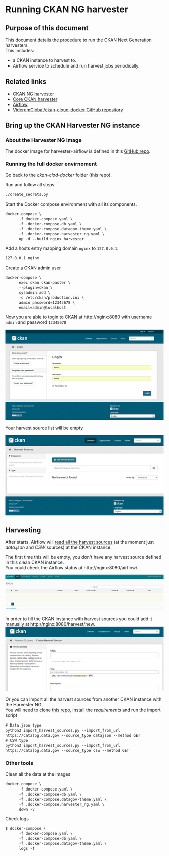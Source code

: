 # Running CKAN NG harvester

## Purpose of this document

This document details the procedure to run the CKAN Next Generation harvesters.  
This includes:
 - a CKAN instance to harvest to.
 - Airflow service to schedule and run harvest jobs periodically.

## Related links

- [CKAN NG harvester](https://gitlab.com/datopian/ckan-ng-harvest)
- [Core CKAN harvester](https://pypi.org/project/ckan-harvester/)
- [Airflow](https://airflow.apache.org/)
- [ViderumGlobal/ckan-cloud-docker GitHub repository](https://github.com/ViderumGlobal/ckan-cloud-docker)

## Bring up the CKAN Harvester NG instance

### About the Harvester NG image

The docker image for harvester+airflow is defined in this [GitHub repo](https://gitlab.com/datopian/ckan-ng-harvest).  

### Running the full docker envirnoment

Go back to the _ckan-clod-docker_ folder (this repo).  

Run and follow all steps:
```
./create_secrets.py
```

Start the Docker compose environment with all its components.

```
docker-compose \
      -f docker-compose.yaml \
      -f .docker-compose-db.yaml \
      -f .docker-compose.datagov-theme.yaml \
      -f .docker-compose.harvester_ng.yaml \
      up -d --build nginx harvester
```

Add a hosts entry mapping domain `nginx` to `127.0.0.1`:

```
127.0.0.1 nginx
```

Create a CKAN admin user

```
docker-compose \
      exec ckan ckan-paster \
      --plugin=ckan \
      sysadmin add \
      -c /etc/ckan/production.ini \
      admin password=12345678 \
      email=admin@localhost
```

Now you are able to togin to CKAN at http://nginx:8080 with username `admin` and password `12345678`

![ckan](docs/imgs/ckan-ready.png)

Your harvest source list will be empty

![harvest empty](docs/imgs/harvest-sources-empty.png)

## Harvesting

After starts, Airflow will [read all the harvest sources](https://gitlab.com/datopian/ckan-ng-harvest/blob/develop/automate-tasks/airflow/dags/harvest_with_airflow.py) (at the moment just _data.json_ and _CSW_ sources) at the CKAN instance.  

The first time this will be empty, you don't have any harvest source defined in this clean CKAN instance.  
You could check the Airflow status at http://nginx:8080/airflow/.  

![ckan](docs/imgs/airflow-ready.png)

In order to fill the CKAN instance with harvest sources you could add it manually at http://nginx:8080/harvest/new.  
![ckan](docs/imgs/new-harvest-source.png)

Or you can import all the harvest sources from another CKAN instance with the Harvester NG.  
You will need to clone [this repo](https://gitlab.com/datopian/ckan-ng-harvest/blob/develop/automate-tasks/airflow/dags/harvest_with_airflow.py), install the _requirements_ and run the import script

```
# Data.json type
python3 import_harvest_sources.py --import_from_url https://catalog.data.gov --source_type datajson --method GET
# CSW type
python3 import_harvest_sources.py --import_from_url https://catalog.data.gov --source_type csw --method GET

```

### Other tools

Clean all the data at the images

```
docker-compose \
      -f docker-compose.yaml \
      -f .docker-compose-db.yaml \
      -f .docker-compose.datagov-theme.yaml \
      -f .docker-compose.harvester_ng.yaml \
      down -v
```

Check logs

```
$ docker-compose \
      -f docker-compose.yaml \
      -f .docker-compose-db.yaml \
      -f .docker-compose.datagov-theme.yaml \
      logs -f
```